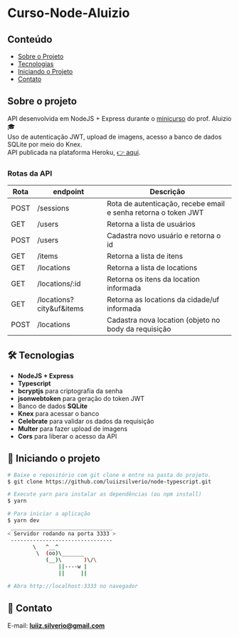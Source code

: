 # Curso-Node-Aluizio
## Conteúdo
* [Sobre o Projeto](#sobre-o-projeto)
* [Tecnologias](#hammer_and_wrench-tecnologias)
* [Iniciando o Projeto](#car-iniciando-o-projeto)
* [Contato](#email-contato)

## Sobre o projeto
API desenvolvida em NodeJS + Express durante o [minicurso](https://www.youtube.com/watch?v=M-pNDHC25Vg&list=PLE0DHiXlN_qp251xWxdb_stPj98y1auhc) do prof. Aluizio :mortar_board:
<br />
Uso de autenticação JWT, upload de imagens, acesso a banco de dados SQLite por meio do Knex.
<br />
API publicada na plataforma Heroku, [:point_right: aqui](https://curso-node-aluizio.herokuapp.com).

### Rotas da API

| Rota | endpoint | Descrição |
|------|-------|-------|
| POST | /sessions                | Rota de autenticação, recebe email e senha retorna o token JWT |
| GET  | /users                   | Retorna a lista de usuários |
| POST | /users                   | Cadastra novo usuário e retorna o id |
| GET  | /items                   | Retorna a lista de itens |
| GET  | /locations               | Retorna a lista de locations |
| GET  | /locations/:id           | Retorna os itens da location informada |
| GET  | /locations?city&uf&items | Retorna as locations da cidade/uf informada |
| POST | /locations               | Cadastra nova location (objeto no body da requisição |

## :hammer_and_wrench: Tecnologias
* __NodeJS + Express__
* __Typescript__
* __bcryptjs__ para criptografia da senha
* __jsonwebtoken__ para geração do token JWT
* Banco de dados __SQLite__
* __Knex__ para acessar o banco
* __Celebrate__ para validar os dados da requisição
* __Multer__ para fazer upload de imagens
* __Cors__ para liberar o acesso da API

## :car: Iniciando o projeto
```bash
# Baixe o repositório com git clone e entre na pasta do projeto.
$ git clone https://github.com/luiizsilverio/node-typescript.git

# Execute yarn para instalar as dependências (ou npm install)
$ yarn

# Para iniciar a aplicação
$ yarn dev
 ________________________________
< Servidor rodando na porta 3333 >
 --------------------------------
        \   ^__^
         \  (oo)\_______
            (__)\       )\/\
                ||----w |
                ||     ||

# Abra http://localhost:3333 no navegador
```

## :email: Contato

E-mail: [**luiiz.silverio@gmail.com**](mailto:luiiz.silverio@gmail.com)
